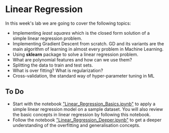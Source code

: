 # Linear Regression

In this week's lab we are going to cover the following topics:
- Implementing _least squares_ which is the closed form solution of a simple linear regression problem.
- Implementing Gradient Descent from scratch. GD and its variants are the main algorithm of learning in almost every problem in Machine Learning.
- Using __sklearn__ package to solve a linear regression problem.
- What are polynomial features and how can we use them?
- Splitting the data to train and test sets.
- What is over fitting? What is regularization?
- Cross-validation, the standard way of hyper-parameter tuning in ML

## To Do
- Start with the notebook ["Linear_Regression_Basics.ipynb"](https://colab.research.google.com/github/michalis0/DataMining_and_MachineLearning/blob/master/week4/Linear_Regression_Basics.ipynb#scrollTo=f7a_hEfThRmX) to apply a simple linear regression model on a sample dataset. You will also review the basic concepts in linear regression by following this notebook.
- Follow the notebook ["Linear_Regression_Deeper.ipynb"](https://colab.research.google.com/github/michalis0/DataMining_and_MachineLearning/blob/master/week4/Linear_Regression_Deeper.ipynb#scrollTo=1K6vWbOsh95y) to get a deeper understanding of the overfitting and generalisation concepts.
